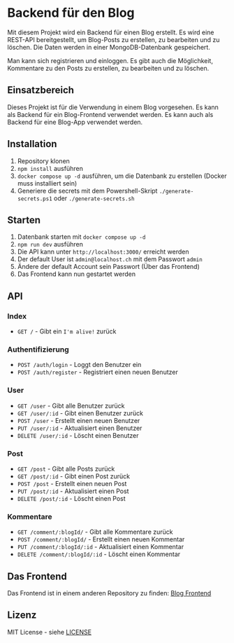 # Backend für den Blog

Mit diesem Projekt wird ein Backend für einen Blog erstellt. Es wird eine REST-API bereitgestellt, um Blog-Posts zu erstellen, zu bearbeiten und zu löschen. Die Daten werden in einer MongoDB-Datenbank gespeichert.

Man kann sich registrieren und einloggen. Es gibt auch die Möglichkeit, Kommentare zu den Posts zu erstellen, zu bearbeiten und zu löschen.

## Einsatzbereich

Dieses Projekt ist für die Verwendung in einem Blog vorgesehen. Es kann als Backend für ein Blog-Frontend verwendet werden. Es kann auch als Backend für eine Blog-App verwendet werden.

## Installation

1. Repository klonen
2. `npm install` ausführen
3. `docker compose up -d` ausführen, um die Datenbank zu erstellen (Docker muss installiert sein)
4. Generiere die secrets mit dem Powershell-Skript `./generate-secrets.ps1` oder `./generate-secrets.sh`

## Starten

1. Datenbank starten mit `docker compose up -d`
2. `npm run dev` ausführen
3. Die API kann unter `http://localhost:3000/` erreicht werden
4. Der default User ist `admin@localhost.ch` mit dem Passwort `admin`
5. Ändere der default Account sein Passwort (Über das Frontend)
6. Das Frontend kann nun gestartet werden

## API

### Index

- `GET /` - Gibt ein `I'm alive!` zurück

### Authentifizierung

- `POST /auth/login` - Loggt den Benutzer ein
- `POST /auth/register` - Registriert einen neuen Benutzer

### User

- `GET /user` - Gibt alle Benutzer zurück
- `GET /user/:id` - Gibt einen Benutzer zurück
- `POST /user` - Erstellt einen neuen Benutzer
- `PUT /user/:id` - Aktualisiert einen Benutzer
- `DELETE /user/:id` - Löscht einen Benutzer

### Post

- `GET /post` - Gibt alle Posts zurück
- `GET /post/:id` - Gibt einen Post zurück
- `POST /post` - Erstellt einen neuen Post
- `PUT /post/:id` - Aktualisiert einen Post
- `DELETE /post/:id` - Löscht einen Post

### Kommentare

- `GET /comment/:blogId/` - Gibt alle Kommentare zurück
- `POST /comment/:blogId/` - Erstellt einen neuen Kommentar
- `PUT /comment/:blogId/:id` - Aktualisiert einen Kommentar
- `DELETE /comment/:blogId/:id` - Löscht einen Kommentar

## Das Frontend

Das Frontend ist in einem anderen Repository zu finden: [Blog Frontend](https://github.com/SingSang25/WTA-ATL-Frontend-Jan-zeugin)

## Lizenz

MIT License - siehe [LICENSE](LICENSE)
